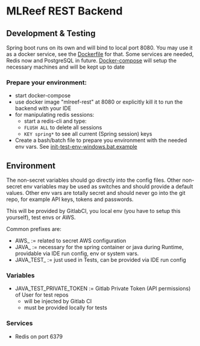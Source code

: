 # MLReef REST Backend


## Development & Testing

Spring boot runs on its own and will bind to local port 8080. You may use it as a docker service, 
see the [Dockerfile](Dockerfile) for that.
Some services are needed, Redis now and PostgreSQL in future. [Docker-compose](docker-compose.yml) will setup the necessary machines 
and will be kept up to date

### Prepare your environment:

* start docker-compose
* use docker image "mlreef-rest" at 8080 or explicitly kill it to run the backend with your IDE
* for manipulating redis sessions:
  * start a redis-cli and type:
  * ```FLUSH ALL``` to delete all sessions
  * ```KEY spring*``` to see all current (Spring session) keys 
* Create a bash/batch file to prepare you environment with the needed env vars. See [init-test-env-windows.bat.example](init-test-env-windows.bat.example)

## Environment

The non-secret variables should go directly into the config files. Other non-secret env variables may be used as switches and should provide a default values.
Other env vars are totally secret and should never go into the git repo, for example API keys, tokens and passwords.

This will be provided by GitlabCI, you local env (you have to setup this yourself), test envs or AWS.

Common prefixes are:
* AWS_ := related to secret AWS configuration
* JAVA_ := necessary for the spring container or java during Runtime, providable via IDE run config, env or system vars.
* JAVA_TEST_ := just used in Tests, can be provided via IDE run config

### Variables

* JAVA_TEST_PRIVATE_TOKEN := Gitlab Private Token (API permissions) of User for test repos
  * will be injected by Gitlab CI
  * must be provided locally for tests
  
### Services

* Redis on port 6379
